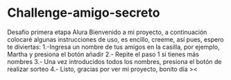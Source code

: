 # Challenge-amigo-secreto
Desafio primera etapa Alura 
Bienvenido a mi proyecto, a continuación colocaré algunas instrucciones de uso, es encillo, creeme, así pues, espero te diviertas:
1.-Ingresa un nombre de tus amigos en la casilla, por ejemplo, Martha y presiona el botón añadir
2.- Repite el paso 1 si tienes más nombres
3.- Una vez introducidos todos los nombres, presiona el botón de realizar sorteo
4.- Listo, gracias por ver mi proyecto, bonito día ><
